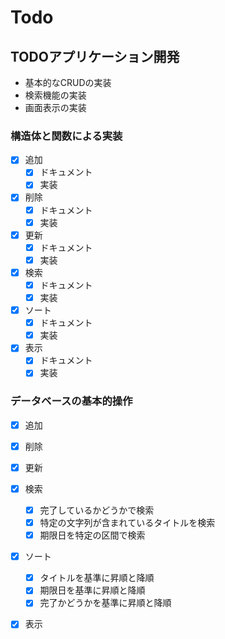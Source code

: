 # Todo

## TODOアプリケーション開発

- 基本的なCRUDの実装
- 検索機能の実装
- 画面表示の実装

### 構造体と関数による実装

- [x] 追加
  - [x] ドキュメント
  - [x] 実装
- [x] 削除
  - [x] ドキュメント
  - [x] 実装
- [x] 更新
  - [x] ドキュメント
  - [x] 実装
- [x] 検索
  - [x] ドキュメント
  - [x] 実装
- [x] ソート
  - [x] ドキュメント
  - [x] 実装
- [x] 表示
  - [x] ドキュメント
  - [x] 実装

### データベースの基本的操作

- [x] 追加
- [x] 削除
- [x] 更新
- [x] 検索
  - [x] 完了しているかどうかで検索
  - [x] 特定の文字列が含まれているタイトルを検索
  - [x] 期限日を特定の区間で検索
- [x] ソート
  - [x] タイトルを基準に昇順と降順
  - [x] 期限日を基準に昇順と降順
  - [x] 完了かどうかを基準に昇順と降順
- [x] 表示
  